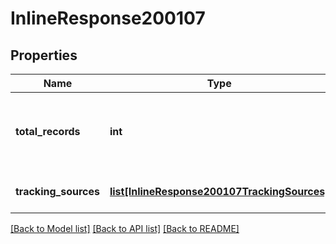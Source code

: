# InlineResponse200107

## Properties
Name | Type | Description | Notes
------------ | ------------- | ------------- | -------------
**total_records** | **int** | The total number of registration records for this Webinar. | [optional] 
**tracking_sources** | [**list[InlineResponse200107TrackingSources]**](InlineResponse200107TrackingSources.md) | Tracking Sources object. | [optional] 

[[Back to Model list]](../README.md#documentation-for-models) [[Back to API list]](../README.md#documentation-for-api-endpoints) [[Back to README]](../README.md)

